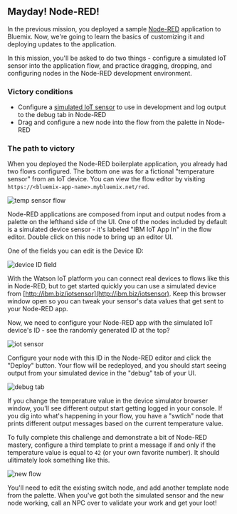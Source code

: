 ## Mayday! Node-RED!

In the previous mission, you deployed a sample [Node-RED](https://nodered.org/) application to Bluemix. Now, we're going to learn the basics of customizing it and deploying updates to the application.

In this mission, you'll be asked to do two things - configure a simulated IoT sensor into the application flow, and practice dragging, dropping, and configuring nodes in the Node-RED development environment.

### Victory conditions

* Configure a [simulated IoT sensor](http://ibm.biz/iotsensor) to use in development and log output to the debug tab in Node-RED
* Drag and configure a new node into the flow from the palette in Node-RED

### The path to victory

When you deployed the Node-RED boilerplate application, you already had two flows configured. The bottom one was for a fictional "temperature sensor" from an IoT device. You can view the flow editor by visiting `https://<bluemix-app-name>.mybluemix.net/red`.

![temp sensor flow](https://s3.amazonaws.com/com.twilio.prod.twilio-docs/images/bluemix5.original.png)

Node-RED applications are composed from input and output nodes from a palette on the lefthand side of the UI. One of the nodes included by default is a simulated device sensor - it's labeled "IBM IoT App In" in the flow editor.  Double click on this node to bring up an editor UI.

One of the fields you can edit is the Device ID:

![device ID field](https://s3.amazonaws.com/com.twilio.prod.twilio-docs/images/bluemix3.original.png)

With the Watson IoT platform you can connect real devices to flows like this in Node-RED, but to get started quickly you can use a simulated device from [http://ibm.biz/iotsensor](http://ibm.biz/iotsensor). Keep this browser window open so you can tweak your sensor's data values that get sent to your Node-RED app. 

Now, we need to configure your Node-RED app with the simulated IoT device's ID - see the randomly generated ID at the top?

![iot sensor](https://s3.amazonaws.com/com.twilio.prod.twilio-docs/images/bluemix4.original.png)

Configure your node with this ID in the Node-RED editor and click the "Deploy" button. Your flow will be redeployed, and you should start seeing output from your simulated device in the "debug" tab of your UI.

![debug tab](https://s3.amazonaws.com/com.twilio.prod.twilio-docs/images/debug-tab.original.png)

If you change the temperature value in the device simulator browser window, you'll see different output start getting logged in your console.  If you dig into what's happening in your flow, you have a "swtich" node that prints different output messages based on the current temperature value.

To fully complete this challenge and demonstrate a bit of Node-RED mastery, configure a third template to print a message if and only if the temperature value is equal to `42` (or your own favorite number).  It should ulitimately look something like this.

![new flow](https://s3.amazonaws.com/com.twilio.prod.twilio-docs/images/Node-RED__twilioquest-test.mybluemix.net_2017-0.original.png)

You'll need to edit the existing switch node, and add another template node from the palette.  When you've got both the simulated sensor and the new node working, call an NPC over to validate your work and get your loot!